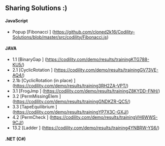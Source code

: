 ## Sharing Solutions :)

#### JavaScript
* Popup     [Fibonacci                    ]   (https://github.com/cloned2k16/Codility-Solutions/blob/master/src/codility/Fibonacci.js)
#### JAVA
 
*  1.1      [BinaryGap                    ]   (https://codility.com/demo/results/trainingKTG788-KU5/)
*  2.1      [CyclicRotation               ]   (https://codility.com/demo/results/trainingGV73VE-AQ4/)
*  2.1b     [CyclicRotation (in place)    ]   (https://codility.com/demo/results/training3RH2ZA-VPT/)
*  3.1      [FrogJmp                      ]   (https://codility.com/demo/results/trainingZ8KYDD-FNH/)
*  3.2      [PermMissingElem              ]   (https://codility.com/demo/results/trainingGNDKZR-QC5/)
*  3.3      [TapeEquilibrium              ]   (https://codility.com/demo/results/trainingYP7X3C-GXJ/)
*  4.2      [PermCheck                    ]   (https://codility.com/demo/results/trainingVH6WWS-9CJ/)
* 13.2      [Ladder                       ]   (https://codility.com/demo/results/training4YNBRW-YS6/)
      
#### .NET (C#)
